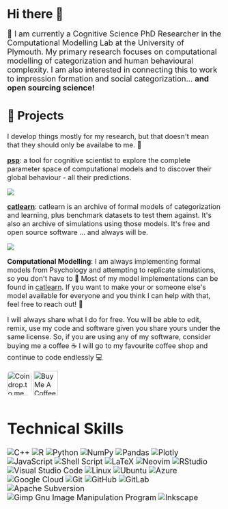 # Hi there 👋

<font size = 4>

🌱 I am currently a Cognitive Science PhD Researcher in the Computational Modelling Lab at the University of Plymouth. My primary research focuses on computational modelling of categorization and human behavioural complexity. I am also interested in connecting this to work to impression formation and social categorization... **and open sourcing science!**

<font size = 4>

## 🔭 Projects

<font size = 3>

I develop things mostly for my research, but that doesn't mean that they should only be availabe to me. 🌝

**[psp](https://github.com/lenarddome/psp)**: a tool for cognitive scientist to explore the complete parameter space of computational models and to discover their global behaviour - all their predictions.

[![](https://cranlogs.r-pkg.org/badges/grand-total/psp)](https://cran.r-project.org/package=psp)

**[catlearn](https://github.com/ajwills72/catlearn)**: catlearn is an archive of formal models of categorization and learning, plus benchmark datasets to test them against. It's also an archive of simulations using those models. It's free and open source software … and always will be.

[![](https://cranlogs.r-pkg.org/badges/grand-total/catlearn)](https://cran.r-project.org/package=catlearn)

**Computational Modelling**: I am always implementing formal models from Psychology and attempting to replicate simulations, so you don't have to 🌝 Most of my model implementations can be found in [catlearn](https://www.andywills.info/catlearn/). If you want to make your or someone else's model available for everyone and you think I can help with that, feel free to reach out! 🌝

<!--
**lenarddome/lenarddome** is a ✨ _special_ ✨ repository because its `README.md` (this file) appears on your GitHub profile.

Here are some ideas to get you started:

- 🔭 I’m currently working on ...
- 🌱 I’m currently learning ...
- 👯 I’m looking to collaborate on ...
- 🤔 I’m looking for help with ...
- 💬 Ask me about ...
- 📫 How to reach me: ...
- 😄 Pronouns: ...
- ⚡ Fun fact: ...
-->

I will always share what I do for free. You will be able to edit, remix, use my code and software given you share yours under the same license. So, if you are using any of my software, consider buying me a coffee ☕ I will go to my favourite coffee shop and continue to code endlessly 💻

<p style="text-align: center;">

<a href="https://coindrop.to/lenarddome" target="_blank"><img src="https://coindrop.to/embed-button.png" style="border-radius: 10px; height: 57px !important;" alt="Coindrop.to me"></img></a>
<a href="https://www.buymeacoffee.com/lenarddome" target="_blank"><img src="https://cdn.buymeacoffee.com/buttons/default-yellow.png" alt="Buy Me A Coffee" height="57"></a>

<p>

</font>

# Technical Skills

![C++](https://img.shields.io/badge/c++-%2300599C.svg?style=for-the-badge&logo=c%2B%2B&logoColor=white)
![R](https://img.shields.io/badge/r-%23276DC3.svg?style=for-the-badge&logo=r&logoColor=white)
![Python](https://img.shields.io/badge/python-3670A0?style=for-the-badge&logo=python&logoColor=ffdd54)
![NumPy](https://img.shields.io/badge/numpy-%23013243.svg?style=for-the-badge&logo=numpy&logoColor=white)
![Pandas](https://img.shields.io/badge/pandas-%23150458.svg?style=for-the-badge&logo=pandas&logoColor=white)
![Plotly](https://img.shields.io/badge/Plotly-%233F4F75.svg?style=for-the-badge&logo=plotly&logoColor=white)
![JavaScript](https://img.shields.io/badge/javascript-%23323330.svg?style=for-the-badge&logo=javascript&logoColor=%23F7DF1E)
![Shell Script](https://img.shields.io/badge/shell_script-%23121011.svg?style=for-the-badge&logo=gnu-bash&logoColor=white)
![LaTeX](https://img.shields.io/badge/latex-%23008080.svg?style=for-the-badge&logo=latex&logoColor=white)
![Neovim](https://img.shields.io/badge/NeoVim-%2357A143.svg?&style=for-the-badge&logo=neovim&logoColor=white)
![RStudio](https://img.shields.io/badge/RStudio-4285F4?style=for-the-badge&logo=rstudio&logoColor=white)
![Visual Studio Code](https://img.shields.io/badge/Visual%20Studio%20Code-0078d7.svg?style=for-the-badge&logo=visual-studio-code&logoColor=white)
![Linux](https://img.shields.io/badge/Linux-FCC624?style=for-the-badge&logo=linux&logoColor=black)
![Ubuntu](https://img.shields.io/badge/Ubuntu-E95420?style=for-the-badge&logo=ubuntu&logoColor=white)
![Azure](https://img.shields.io/badge/azure-%230072C6.svg?style=for-the-badge&logo=microsoftazure&logoColor=white)
![Google Cloud](https://img.shields.io/badge/GoogleCloud-%234285F4.svg?style=for-the-badge&logo=google-cloud&logoColor=white)
![Git](https://img.shields.io/badge/git-%23F05033.svg?style=for-the-badge&logo=git&logoColor=white)
![GitHub](https://img.shields.io/badge/github-%23121011.svg?style=for-the-badge&logo=github&logoColor=white)
![GitLab](https://img.shields.io/badge/gitlab-%23181717.svg?style=for-the-badge&logo=gitlab&logoColor=white)
![Apache Subversion](https://img.shields.io/badge/subversion-%23809CC9.svg?style=for-the-badge&logo=subversion&logoColor=white)
![Gimp Gnu Image Manipulation Program](https://img.shields.io/badge/Gimp-657D8B?style=for-the-badge&logo=gimp&logoColor=FFFFFF)
![Inkscape](https://img.shields.io/badge/Inkscape-e0e0e0?style=for-the-badge&logo=inkscape&logoColor=080A13)
